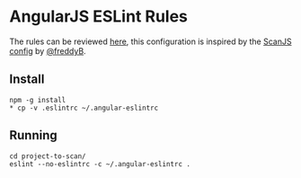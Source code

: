 # AngularJS ESLint Rules

The rules can be reviewed [here](https://github.com/LewisArdern/eslint-plugin-angularjs-security-rules), this configuration is inspired by the [ScanJS config](https://github.com/mozfreddyb/eslint-config-scanjs) by [@freddyB](https://twitter.com/freddyb). 

## Install
```
npm -g install
* cp -v .eslintrc ~/.angular-eslintrc
```

## Running
```
cd project-to-scan/
eslint --no-eslintrc -c ~/.angular-eslintrc .
```